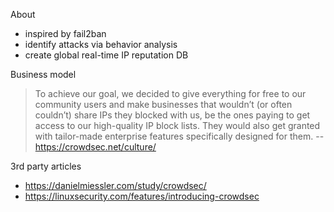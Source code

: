 About

* inspired by fail2ban
* identify attacks via behavior analysis
* create global real-time IP reputation DB

Business model

> To achieve our goal, we decided to give everything for free to our community users and make businesses that wouldn’t (or often couldn’t) share IPs they blocked with us, be the ones paying to get access to our high-quality IP block lists. They would also get granted with tailor-made enterprise features specifically designed for them. -- https://crowdsec.net/culture/

3rd party articles

* https://danielmiessler.com/study/crowdsec/
* https://linuxsecurity.com/features/introducing-crowdsec
